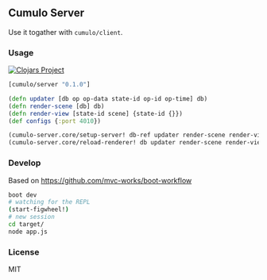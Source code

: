
Cumulo Server
----

Use it togather with `cumulo/client`.

### Usage

[![Clojars Project](https://img.shields.io/clojars/v/cumulo/server.svg)](https://clojars.org/cumulo/server)

```clojure
[cumulo/server "0.1.0"]
```

```clojure
(defn updater [db op op-data state-id op-id op-time] db)
(defn render-scene [db] db)
(defn render-view [state-id scene] {state-id {}})
(def configs {:port 4010})

(cumulo-server.core/setup-server! db-ref updater render-scene render-view configs)
(cumulo-server.core/reload-renderer! db updater render-scene render-view)
```

### Develop

Based on https://github.com/mvc-works/boot-workflow

```bash
boot dev
# watching for the REPL
(start-figwheel!)
# new session
cd target/
node app.js
```

### License

MIT
